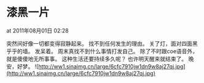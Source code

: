 # 漆黑一片

at 2011年08月01日 02:28

突然间好像一切都变得寂静起来。
找不到任何发生的理由。
关了灯，面对四面黑乎乎的墙。
发呆着。
周末真找不到什么事情打发自己。
除了不时跟coe语音外，就是傻傻地无所事事。
这种生活还要持续多久呢？
也许明天醒来就结束了。
晚安，好梦。
![http://ww1.sinaimg.cn/large/6cfc7910jw1dn9w8aj27qj.jpg](http://ww1.sinaimg.cn/large/6cfc7910jw1dn9w8aj27qj.jpg)